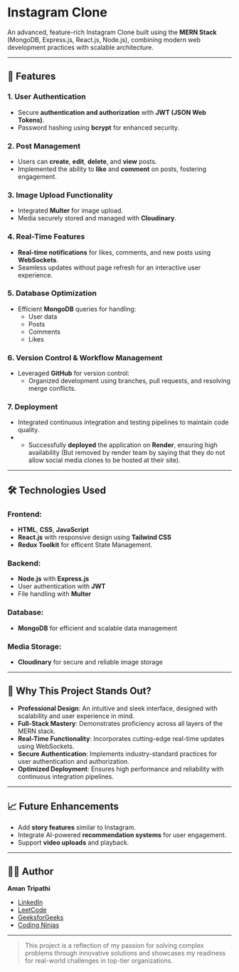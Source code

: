# Instagram Clone  

An advanced, feature-rich Instagram Clone built using the **MERN Stack** (MongoDB, Express.js, React.js, Node.js), combining modern web development practices with scalable architecture.

---

## 🚀 Features  

### 1. **User Authentication**  
- Secure **authentication and authorization** with **JWT (JSON Web Tokens)**.  
- Password hashing using **bcrypt** for enhanced security.

### 2. **Post Management**  
- Users can **create**, **edit**, **delete**, and **view** posts.  
- Implemented the ability to **like** and **comment** on posts, fostering engagement.  

### 3. **Image Upload Functionality**  
- Integrated **Multer** for image upload.  
- Media securely stored and managed with **Cloudinary**.

### 4. **Real-Time Features**  
- **Real-time notifications** for likes, comments, and new posts using **WebSockets**.  
- Seamless updates without page refresh for an interactive user experience.

### 5. **Database Optimization**  
- Efficient **MongoDB** queries for handling:  
  - User data  
  - Posts  
  - Comments  
  - Likes  

### 6. **Version Control & Workflow Management**  
- Leveraged **GitHub** for version control:  
  - Organized development using branches, pull requests, and resolving merge conflicts.

### 7. **Deployment**   
- Integrated continuous integration and testing pipelines to maintain code quality.
- - Successfully **deployed** the application on **Render**, ensuring high availability (But removed by render team by saying that they do not allow social media clones to be hosted at their site). 

---

## 🛠️ Technologies Used  

### Frontend:  
- **HTML**, **CSS**, **JavaScript**  
- **React.js** with responsive design using **Tailwind CSS**
- **Redux Toolkit** for efficent State Management.

### Backend:  
- **Node.js** with **Express.js**  
- User authentication with **JWT**  
- File handling with **Multer**

### Database:  
- **MongoDB** for efficient and scalable data management

### Media Storage:  
- **Cloudinary** for secure and reliable image storage

---

## 🌟 Why This Project Stands Out?  

- **Professional Design**: An intuitive and sleek interface, designed with scalability and user experience in mind.  
- **Full-Stack Mastery**: Demonstrates proficiency across all layers of the MERN stack.  
- **Real-Time Functionality**: Incorporates cutting-edge real-time updates using WebSockets.  
- **Secure Authentication**: Implements industry-standard practices for user authentication and authorization.  
- **Optimized Deployment**: Ensures high performance and reliability with continuous integration pipelines.

---

## 📈 Future Enhancements  

- Add **story features** similar to Instagram.  
- Integrate AI-powered **recommendation systems** for user engagement.  
- Support **video uploads** and playback.  

---

## 👨‍💻 Author  

**Aman Tripathi**  
- [LinkedIn](https://www.linkedin.com/in/amanurmaliya/)  
- [LeetCode](https://leetcode.com/u/AmanTripathi8/)  
- [GeeksforGeeks](https://www.geeksforgeeks.org/user/amanurmaliya/)  
- [Coding Ninjas](https://www.naukri.com/code360/profile/AmanTripathi)  

---

> This project is a reflection of my passion for solving complex problems through innovative solutions and showcases my readiness for real-world challenges in top-tier organizations.  
